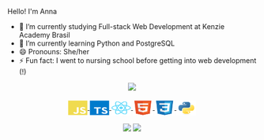 Hello! I'm Anna 

- 🔭 I’m currently studying Full-stack Web Development at Kenzie Academy Brasil 
- 🌱 I’m currently learning Python and PostgreSQL
- 😄 Pronouns: She/her
- ⚡ Fun fact: I went to nursing school before getting into web development (!)

<div align="center">
  <a href="https://github.com/annaoliveira02">
  <img height="180em" src="https://github-readme-stats.vercel.app/api?username=annaoliveira02&show_icons=true&theme=tokyonight&include_all_commits=true&count_private=true"/>
</div>
<div align="center"><br>
  <img align="center" alt="Js" height="30" width="40" src="https://raw.githubusercontent.com/devicons/devicon/master/icons/javascript/javascript-plain.svg">
  <img align="center" alt="Ts" height="30" width="40" src="https://raw.githubusercontent.com/devicons/devicon/master/icons/typescript/typescript-plain.svg">
  <img align="center" alt="React" height="30" width="40" src="https://raw.githubusercontent.com/devicons/devicon/master/icons/react/react-original.svg">
  <img align="center" alt="HTML" height="30" width="40" src="https://raw.githubusercontent.com/devicons/devicon/master/icons/html5/html5-original.svg">
  <img align="center" alt="CSS" height="30" width="40" src="https://raw.githubusercontent.com/devicons/devicon/master/icons/css3/css3-original.svg">
  <img align="center" alt="Python" height="30" width="40" src="https://raw.githubusercontent.com/devicons/devicon/master/icons/python/python-original.svg">
</div>
  <br>
<div align="center"> 
  <a href="https://instagram.com/annaoliveira__" target="_blank"><img src="https://img.shields.io/badge/-Instagram-%23E4405F?style=for-the-badge&logo=instagram&logoColor=white" target="_blank"></a>
  <a href="https://www.linkedin.com/in/annaoliveira02" target="_blank"><img src="https://img.shields.io/badge/-LinkedIn-%230077B5?style=for-the-badge&logo=linkedin&logoColor=white" target="_blank"></a> 
 
<!--   ![Snake animation](https://github.com/annaoliveira02/annaoliveira02/blob/output/github-contribution-grid-snake.svg)
  -->
</div>
